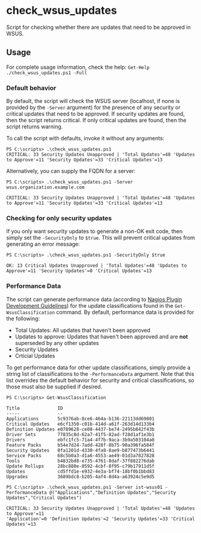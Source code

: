 # check_wsus_updates

Script for checking whether there are updates that need to be approved in WSUS.

## Usage

For complete usage information, check the help: `Get-Help ./check_wsus_updates.ps1 -Full`

### Default behavior

By default, the script will check the WSUS server (localhost, if none is provided by the `-Server` argument) for the presence of any security or critical updates that need to be approved. If security updates are found, then the script returns critical. If only critical updates are found, then the script returns warning.

To call the script with defaults, invoke it without any arguments: 

```
PS C:\scripts> .\check_wsus_updates.ps1
CRITICAL: 33 Security Updates Unapproved | 'Total Updates'=48 'Updates to Approve'=11 'Security Updates'=33 'Critical Updates'=13
```

Alternatively, you can supply the FQDN for a server:

```
PS C:\scripts> .\check_wsus_updates.ps1 -Server wsus.organization.example.com

CRITICAL: 33 Security Updates Unapproved | 'Total Updates'=48 'Updates to Approve'=11 'Security Updates'=33 'Critical Updates'=13
```

### Checking for only security updates

If you only want security updates to generate a non-OK exit code, then simply set the `-SecurityOnly` to `$true`. This will prevent critical updates from generating an error message:

```
PS C:\scripts> .\check_wsus_updates.ps1 -SecurityOnly $true

OK: 13 Critical Updates Unapproved | 'Total Updates'=48 'Updates to Approve'=11 'Security Updates'=0 'Critical Updates'=13
```

### Performance Data

The script can generate performance data (according to [Nagios Plugin Development Guidelines](https://nagios-plugins.org/doc/guidelines.html)) for the update classifications found in the `Get-WsusClassification` command. By default, performance data is provided for the following:

* Total Updates: All updates that haven't been approved
* Updates to approve: Updates that haven't been approved and are **not** superseded by any other updates
* Security Updates
* Crticial Updates

To get performance data for other update classifications, simply provide a string list of classifications to the `-PerformanceData` argument. Note that this list overrides the default behavior for security and critical classifications, so those must also be supplied if desired.

```
PS C:\scripts> Get-WsusClassification

Title              ID
-----              --
Applications       5c9376ab-8ce6-464a-b136-22113dd69801
Critical Updates   e6cf1350-c01b-414d-a61f-263d14d133b4
Definition Updates e0789628-ce08-4437-be74-2495b842f43b
Driver Sets        77835c8d-62a7-41f5-82ad-f28d1af1e3b1
Drivers            ebfc1fc5-71a4-4f7b-9aca-3b9a503104a0
Feature Packs      b54e7d24-7add-428f-8b75-90a396fa584f
Security Updates   0fa1201d-4330-4fa8-8ae9-b877473b6441
Service Packs      68c5b0a3-d1a6-4553-ae49-01d3a7827828
Tools              b4832bd8-e735-4761-8daf-37f882276dab
Update Rollups     28bc880e-0592-4cbf-8f95-c79b17911d5f
Updates            cd5ffd1e-e932-4e3a-bf74-18bf0b1bbd83
Upgrades           3689bdc8-b205-4af4-8d4a-a63924c5e9d5
```

```
PS C:\scripts> .\check_wsus_updates.ps1 -Server ist-wsus01 -PerformanceData @("Applications","Definition Updates","Security Updates","Critical Updates")

CRITICAL: 33 Security Updates Unapproved | 'Total Updates'=48 'Updates to Approve'=11 
'Application'=0 'Definition Updates'=2 'Security Updates'=33 'Critical Updates'=13
```